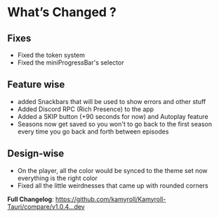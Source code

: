 # What’s Changed ?
## Fixes
+ Fixed the token system
+ Fixed the miniProgressBar's selector
## Feature wise
+ added Snackbars that will be used to show errors and other stuff
+ Added Discord RPC (Rich Presence) to the app 
+ Added a SKIP button (+90 seconds for now) and Autoplay feature
+ Seasons now get saved so you won't to go back to the first season every time you go back and forth between episodes
## Design-wise 
+ On the player, all the color would be synced to the theme set now everything is the right color
+ Fixed all the little weirdnesses that came up with rounded corners

**Full Changelog**: https://github.com/kamyroll/Kamyroll-Tauri/compare/v1.0.4...dev